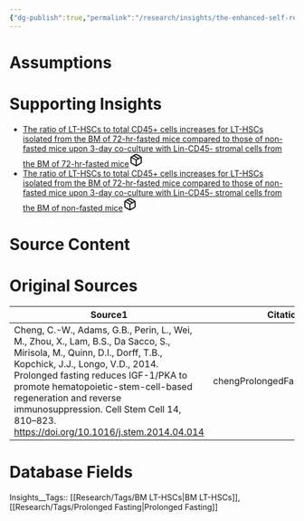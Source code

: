 ```yaml
---
{"dg-publish":true,"permalink":"/research/insights/the-enhanced-self-renewal-program-of-bm-lt-hs-cs-from-72-hour-fasted-mice-is-inherent-to-the-lt-hsc-cells-and-not-related-to-the-bm-stromal-niche-cells/"}
---
```


# Assumptions
<div><ul class="dataview list-view-ul"></ul></div>

# Supporting Insights
<div><ul class="dataview list-view-ul"><li><span><a data-tooltip-position="top" aria-label="Research/Insights/The ratio of LT-HSCs to total CD45+ cells increases for LT-HSCs isolated from the BM of 72-hr-fasted mice compared to those of non-fasted mice upon 3-day co-culture with Lin-CD45- stromal cells from the BM of 72-hr-fasted mice.md" data-href="Research/Insights/The ratio of LT-HSCs to total CD45+ cells increases for LT-HSCs isolated from the BM of 72-hr-fasted mice compared to those of non-fasted mice upon 3-day co-culture with Lin-CD45- stromal cells from the BM of 72-hr-fasted mice.md" href="Research/Insights/The ratio of LT-HSCs to total CD45+ cells increases for LT-HSCs isolated from the BM of 72-hr-fasted mice compared to those of non-fasted mice upon 3-day co-culture with Lin-CD45- stromal cells from the BM of 72-hr-fasted mice.md" class="internal-link" target="_blank" rel="noopener" fileclass-name="Research Links">The ratio of LT-HSCs to total CD45+ cells increases for LT-HSCs isolated from the BM of 72-hr-fasted mice compared to those of non-fasted mice upon 3-day co-culture with Lin-CD45- stromal cells from the BM of 72-hr-fasted mice</a><a class="metadata-menu fileclass-icon"><svg xmlns="http://www.w3.org/2000/svg" width="24" height="24" viewBox="0 0 24 24" fill="none" stroke="currentColor" stroke-width="2" stroke-linecap="round" stroke-linejoin="round" class="svg-icon lucide-package"><path d="m7.5 4.27 9 5.15"></path><path d="M21 8a2 2 0 0 0-1-1.73l-7-4a2 2 0 0 0-2 0l-7 4A2 2 0 0 0 3 8v8a2 2 0 0 0 1 1.73l7 4a2 2 0 0 0 2 0l7-4A2 2 0 0 0 21 16Z"></path><path d="m3.3 7 8.7 5 8.7-5"></path><path d="M12 22V12"></path></svg></a></span></li><li><span><a data-tooltip-position="top" aria-label="Research/Insights/The ratio of LT-HSCs to total CD45+ cells increases for LT-HSCs isolated from the BM of 72-hr-fasted mice compared to those of non-fasted mice upon 3-day co-culture with Lin-CD45- stromal cells from the BM of non-fasted mice.md" data-href="Research/Insights/The ratio of LT-HSCs to total CD45+ cells increases for LT-HSCs isolated from the BM of 72-hr-fasted mice compared to those of non-fasted mice upon 3-day co-culture with Lin-CD45- stromal cells from the BM of non-fasted mice.md" href="Research/Insights/The ratio of LT-HSCs to total CD45+ cells increases for LT-HSCs isolated from the BM of 72-hr-fasted mice compared to those of non-fasted mice upon 3-day co-culture with Lin-CD45- stromal cells from the BM of non-fasted mice.md" class="internal-link" target="_blank" rel="noopener" fileclass-name="Research Links">The ratio of LT-HSCs to total CD45+ cells increases for LT-HSCs isolated from the BM of 72-hr-fasted mice compared to those of non-fasted mice upon 3-day co-culture with Lin-CD45- stromal cells from the BM of non-fasted mice</a><a class="metadata-menu fileclass-icon"><svg xmlns="http://www.w3.org/2000/svg" width="24" height="24" viewBox="0 0 24 24" fill="none" stroke="currentColor" stroke-width="2" stroke-linecap="round" stroke-linejoin="round" class="svg-icon lucide-package"><path d="m7.5 4.27 9 5.15"></path><path d="M21 8a2 2 0 0 0-1-1.73l-7-4a2 2 0 0 0-2 0l-7 4A2 2 0 0 0 3 8v8a2 2 0 0 0 1 1.73l7 4a2 2 0 0 0 2 0l7-4A2 2 0 0 0 21 16Z"></path><path d="m3.3 7 8.7 5 8.7-5"></path><path d="M12 22V12"></path></svg></a></span></li></ul></div>

# Source Content
<div><ul class="dataview list-view-ul"></ul></div>

# Original Sources
<div><table class="dataview table-view-table"><thead class="table-view-thead"><tr class="table-view-tr-header"><th class="table-view-th"><span>Source</span><span class="dataview small-text">1</span></th><th class="table-view-th"><span>Citation Key</span></th></tr></thead><tbody class="table-view-tbody"><tr><td><span>Cheng, C.-W., Adams, G.B., Perin, L., Wei, M., Zhou, X., Lam, B.S., Da Sacco, S., Mirisola, M., Quinn, D.I., Dorff, T.B., Kopchick, J.J., Longo, V.D., 2014. Prolonged fasting reduces IGF-1/PKA to promote hematopoietic-stem-cell-based regeneration and reverse immunosuppression. Cell Stem Cell 14, 810–823. <a rel="noopener" class="external-link" href="https://doi.org/10.1016/j.stem.2014.04.014" target="_blank">https://doi.org/10.1016/j.stem.2014.04.014</a></span></td><td><span>chengProlongedFastingReduces2014</span></td></tr></tbody></table></div>

# Database Fields
Insights__Tags:: [[Research/Tags/BM LT-HSCs\|BM LT-HSCs]], [[Research/Tags/Prolonged Fasting\|Prolonged Fasting]]